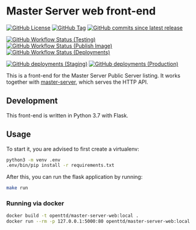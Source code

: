 # Master Server web front-end

[![GitHub License](https://img.shields.io/github/license/OpenTTD/master-server-web)](https://github.com/OpenTTD/master-server-web/blob/main/LICENSE)
[![GitHub Tag](https://img.shields.io/github/v/tag/OpenTTD/master-server-web?include_prereleases&label=stable)](https://github.com/OpenTTD/master-server-web/releases)
[![GitHub commits since latest release](https://img.shields.io/github/commits-since/OpenTTD/master-server-web/latest/main)](https://github.com/OpenTTD/master-server-web/commits/main)

[![GitHub Workflow Status (Testing)](https://img.shields.io/github/actions/workflow/status/OpenTTD/master-server-web/testing.yml?branch=main&label=main)](https://github.com/OpenTTD/master-server-web/actions/workflows/testing.yml)
[![GitHub Workflow Status (Publish Image)](https://img.shields.io/github/actions/workflow/status/OpenTTD/master-server-web/publish.yml?label=publish)](https://github.com/OpenTTD/master-server-web/actions/workflows/publish.yml)
[![GitHub Workflow Status (Deployments)](https://img.shields.io/github/actions/workflow/status/OpenTTD/master-server-web/deployment.yml?label=deployment)](https://github.com/OpenTTD/master-server-web/actions/workflows/deployment.yml)

[![GitHub deployments (Staging)](https://img.shields.io/github/deployments/OpenTTD/master-server-web/staging?label=staging)](https://github.com/OpenTTD/master-server-web/deployments)
[![GitHub deployments (Production)](https://img.shields.io/github/deployments/OpenTTD/master-server-web/production?label=production)](https://github.com/OpenTTD/master-server-web/deployments)

This is a front-end for the Master Server Public Server listing.
It works together with [master-server](https://github.com/OpenTTD/master-server), which serves the HTTP API.

## Development

This front-end is written in Python 3.7 with Flask.

## Usage

To start it, you are advised to first create a virtualenv:

```bash
python3 -m venv .env
.env/bin/pip install -r requirements.txt
```

After this, you can run the flask application by running:

```bash
make run
```

### Running via docker

```bash
docker build -t openttd/master-server-web:local .
docker run --rm -p 127.0.0.1:5000:80 openttd/master-server-web:local
```
